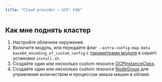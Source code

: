 ```yaml
---
title: "Сloud provider — GCP: FAQ"
---
```


## Как мне поднять кластер

1. Настройте облачное окружение.
2. Включите модуль, или передайте флаг `--extra-config-map-data base64_encoding_of_custom_config` с [параметрами модуля](configuration.html) в скрипт установки `install.sh`.
3. Создайте один или несколько custom resource [GCPInstanceClass](cr.html#gcpinstanceclass).
4. Создайте один или несколько custom resource [NodeGroup](../../modules/040-node-manager/cr.html#nodegroup) для управления количеством и процессом заказа машин в облаке.
